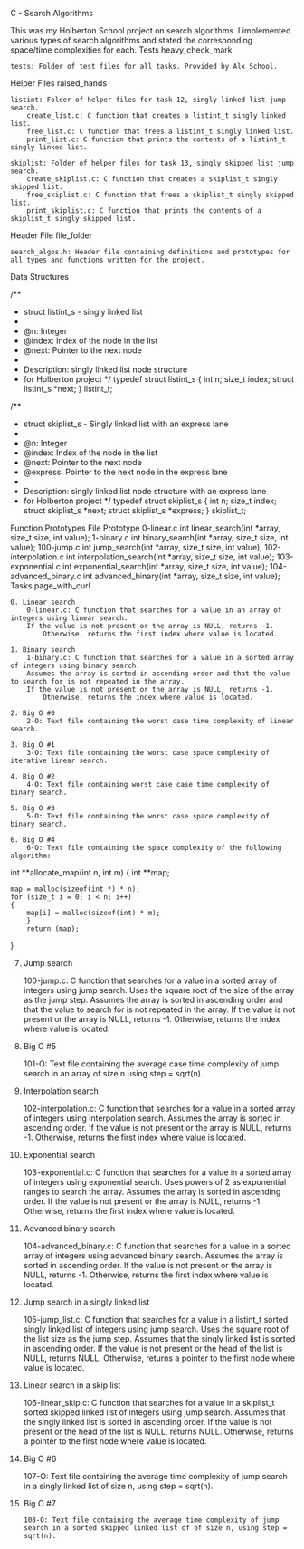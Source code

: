 C - Search Algorithms

This was my Holberton School project on search algorithms. I implemented various types of search algorithms and stated the corresponding space/time complexities for each.
Tests heavy_check_mark

    tests: Folder of test files for all tasks. Provided by Alx School.

Helper Files raised_hands

    listint: Folder of helper files for task 12, singly linked list jump search.
        create_list.c: C function that creates a listint_t singly linked list.
        free_list.c: C function that frees a listint_t singly linked list.
        print_list.c: C function that prints the contents of a listint_t singly linked list.

    skiplist: Folder of helper files for task 13, singly skipped list jump search.
        create_skiplist.c: C function that creates a skiplist_t singly skipped list.
        free_skiplist.c: C function that frees a skiplist_t singly skipped list.
        print_skiplist.c: C function that prints the contents of a skiplist_t singly skipped list.

Header File file_folder

    search_algos.h: Header file containing definitions and prototypes for all types and functions written for the project.

Data Structures

/**
 * struct listint_s - singly linked list
 *
 * @n: Integer
 * @index: Index of the node in the list
 * @next: Pointer to the next node
 *
 * Description: singly linked list node structure
 * for Holberton project
 */
typedef struct listint_s
{
    int n;
    size_t index;
    struct listint_s *next;
} listint_t;

/**
 * struct skiplist_s - Singly linked list with an express lane
 *
 * @n: Integer
 * @index: Index of the node in the list
 * @next: Pointer to the next node
 * @express: Pointer to the next node in the express lane
 *
 * Description: singly linked list node structure with an express lane
 * for Holberton project
 */
typedef struct skiplist_s
{
    int n;
    size_t index;
    struct skiplist_s *next;
    struct skiplist_s *express;
} skiplist_t;

Function Prototypes
File 	Prototype
0-linear.c 	int linear_search(int *array, size_t size, int value);
1-binary.c 	int binary_search(int *array, size_t size, int value);
100-jump.c 	int jump_search(int *array, size_t size, int value);
102-interpolation.c 	int interpolation_search(int *array, size_t size, int value);
103-exponential.c 	int exponential_search(int *array, size_t size, int value);
104-advanced_binary.c 	int advanced_binary(int *array, size_t size, int value);
Tasks page_with_curl

    0. Linear search
        0-linear.c: C function that searches for a value in an array of integers using linear search.
        If the value is not present or the array is NULL, returns -1.
            Otherwise, returns the first index where value is located.

    1. Binary search
        1-binary.c: C function that searches for a value in a sorted array of integers using binary search.
        Assumes the array is sorted in ascending order and that the value to search for is not repeated in the array.
        If the value is not present or the array is NULL, returns -1.
            Otherwise, returns the index where value is located.

    2. Big O #0
        2-O: Text file containing the worst case time complexity of linear search.

    3. Big O #1
        3-O: Text file containing the worst case space complexity of iterative linear search.

    4. Big O #2
        4-O: Text file containing worst case case time complexity of binary search.

    5. Big O #3
        5-O: Text file containing the worst case space complexity of binary search.

    6. Big O #4
        6-O: Text file containing the space complexity of the following algorithm:

int **allocate_map(int n, int m)
{
    int **map;

    map = malloc(sizeof(int *) * n);
    for (size_t i = 0; i < n; i++)
    {
        map[i] = malloc(sizeof(int) * m);
		}
		return (map);
}

7. Jump search

    100-jump.c: C function that searches for a value in a sorted array of integers using jump search.
    Uses the square root of the size of the array as the jump step.
    Assumes the array is sorted in ascending order and that the value to search for is not repeated in the array.
    If the value is not present or the array is NULL, returns -1.
        Otherwise, returns the index where value is located.

8. Big O #5

    101-O: Text file containing the average case time complexity of jump search in an array of size n using step = sqrt(n).

9. Interpolation search

    102-interpolation.c: C function that searches for a value in a sorted array of integers using interpolation search.
    Assumes the array is sorted in ascending order.
    If the value is not present or the array is NULL, returns -1.
        Otherwise, returns the first index where value is located.

10. Exponential search

    103-exponential.c: C function that searches for a value in a sorted array of integers using exponential search.
    Uses powers of 2 as exponential ranges to search the array.
    Assumes the array is sorted in ascending order.
    If the value is not present or the array is NULL, returns -1.
        Otherwise, returns the first index where value is located.

11. Advanced binary search

    104-advanced_binary.c: C function that searches for a value in a sorted array of integers using advanced binary search.
    Assumes the array is sorted in ascending order.
    If the value is not present or the array is NULL, returns -1.
        Otherwise, returns the first index where value is located.

12. Jump search in a singly linked list

    105-jump_list.c: C function that searches for a value in a listint_t sorted singly linked list of integers using jump search.
    Uses the square root of the list size as the jump step.
    Assumes that the singly linked list is sorted in ascending order.
        If the value is not present or the head of the list is NULL, returns NULL.
        Otherwise, returns a pointer to the first node where value is located.

13. Linear search in a skip list

    106-linear_skip.c: C function that searches for a value in a skiplist_t sorted skipped linked list of integers using jump search.
    Assumes that the singly linked list is sorted in ascending order.
        If the value is not present or the head of the list is NULL, returns NULL.
        Otherwise, returns a pointer to the first node where value is located.

14. Big O #6

    107-O: Text file containing the average time complexity of jump search in a singly linked list of size n, using step = sqrt(n).

15. Big O #7

        108-O: Text file containing the average time complexity of jump search in a sorted skipped linked list of of size n, using step = sqrt(n).

